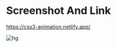 # Screenshot And Link

https://css3-animation.netlify.app/

![hg](https://user-images.githubusercontent.com/78149644/115879708-677e9a80-a463-11eb-80d2-29d45b6ab162.JPG)
